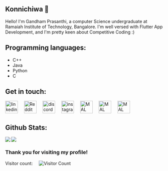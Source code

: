 ## Konnichiwa 👋


Hello! I'm Gandham Prasanthi, a computer Science undergraduate at Ramaiah Institute of Technology, Bangalore. I'm well versed with Flutter App Development, and I'm pretty keen about Competitive Coding :)



## Programming  languages:
- C++
- Java
- Python
- C

<!-- 
You can find me on [![Twitter][1.2]][1], or on [![LinkedIn][2.2]][2].
[1.2]: http://i.imgur.com/wWzX9uB.png (twitter icon without padding)
[2.2]: https://raw.githubusercontent.com/MartinHeinz/MartinHeinz/master/linkedin-3-16.png (LinkedIn icon without padding)
[1]: https://twitter.com/Martin_Heinz_
[2]: https://www.linkedin.com/in/prasanthi-gandham-437353195/
[![LinkedIn Badge](https://img.shields.io/badge/LinkedIn-Profile-informational?style=flat&logo=linkedin&logoColor=white&color=0D76A8)](https://www.linkedin.com/in/braydon-coyer/)
[![Reddit Badge](https://img.shields.io/reddit/user-karma/combined/prash02?color=1CA2F1&style=social)](https://www.reddit.com/user/prash02/)
[![CodePen Badge](https://img.shields.io/badge/CodePen-Profile-informational?style=flat&logo=codepen&logoColor=white&color=black)](https://codepen.io/braydoncoyer)
-->

## Get in touch:
[<img src='https://cdn.jsdelivr.net/npm/simple-icons@3.0.1/icons/linkedin.svg' alt='linkedin' height='40'>](https://www.linkedin.com/in/prasanthi-gandham-437353195/) &nbsp; &nbsp; [<img src='https://cdn.jsdelivr.net/npm/simple-icons@3.0.1/icons/reddit.svg' alt='Reddit' height='40'>](https://www.reddit.com/user/prash02)  &nbsp; &nbsp; [<img src='https://cdn.jsdelivr.net/npm/simple-icons@3.0.1/icons/discord.svg' alt='discord' height='40'>](http://discordapp.com/users/570072181292269569)     &nbsp; &nbsp; [<img src='https://cdn.jsdelivr.net/npm/simple-icons@3.0.1/icons/instagram.svg' alt='instagram' height='40'>](https://www.instagram.com/prash._.g/)   &nbsp; &nbsp;  [<img src='https://upload.wikimedia.org/wikipedia/commons/7/7a/MyAnimeList_Logo.png' alt='MAL' height='40'>](https://myanimelist.net/profile/Prash1707) &nbsp; &nbsp;  [<img src='https://cdn.worldvectorlogo.com/logos/hackerrank.svg' alt='MAL' height='40'>](https://www.hackerrank.com/1707prash) &nbsp; &nbsp;  [<img src='https://i.pinimg.com/originals/c5/d9/fc/c5d9fc1e18bcf039f464c2ab6cfb3eb6.jpg' alt='MAL' height='40'>](https://www.codechef.com/users/prash_1)

<!-- Feel free to Dm me some anime recommendations :flushed: -->

## Github Stats:

<!-- ![Prash's GitHub stats](https://github-readme-stats.vercel.app/api?username=Prash2002&show_icons=true&theme=great-gatsby&count_private=true) &nbsp; &nbsp;
[![Top Langs](https://github-readme-stats.vercel.app/api/top-langs/?username=Prash2002&theme=vision-friendly-dark&layout=compact)](https://github.com/anuraghazra/github-readme-stats) -->
<img align="left" src="https://github-readme-stats.vercel.app/api?username=Prash2002&show_icons=true&theme=great-gatsby&count_private=true" >
<img align="center" src="https://github-readme-stats.vercel.app/api/top-langs/?username=Prash2002&theme=vision-friendly-dark&layout=compact&card_width=435" >

<br />

### Thank you for visiting my profile!

Visitor count: &nbsp; &nbsp; ![Visitor Count](https://profile-counter.glitch.me/Prash2002/count.svg)
